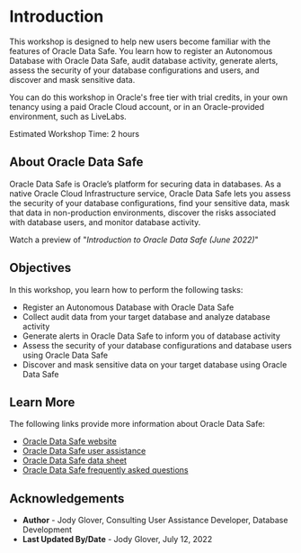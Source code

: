 # Introduction

This workshop is designed to help new users become familiar with the features of Oracle Data Safe. You learn how to register an Autonomous Database with Oracle Data Safe, audit database activity, generate alerts, assess the security of your database configurations and users, and discover and mask sensitive data.

You can do this workshop in Oracle's free tier with trial credits, in your own tenancy using a paid Oracle Cloud account, or in an Oracle-provided environment, such as LiveLabs.

Estimated Workshop Time: 2 hours

## About Oracle Data Safe

Oracle Data Safe is Oracle’s platform for securing data in databases. As a native Oracle Cloud Infrastructure service, Oracle Data Safe lets you assess the security of your database configurations, find your sensitive data, mask that data in non-production environments, discover the risks associated with database users, and monitor database activity.

Watch a preview of "*Introduction to Oracle Data Safe (June 2022)*" [](youtube:UUc26bpdFnc)

## Objectives

In this workshop, you learn how to perform the following tasks:

- Register an Autonomous Database with Oracle Data Safe
- Collect audit data from your target database and analyze database activity
- Generate alerts in Oracle Data Safe to inform you of database activity
- Assess the security of your database configurations and database users using Oracle Data Safe
- Discover and mask sensitive data on your target database using Oracle Data Safe

## Learn More

The following links provide more information about Oracle Data Safe:

- [Oracle Data Safe website](https://www.oracle.com/database/technologies/security/data-safe.html)
- [Oracle Data Safe user assistance](https://docs.oracle.com/en/cloud/paas/data-safe/index.html)
- [Oracle Data Safe data sheet](https://www.oracle.com/a/tech/docs/dbsec/data-safe/ds-security-data-safe.pdf)
- [Oracle Data Safe frequently asked questions](https://www.oracle.com/a/tech/docs/dbsec/data-safe/faq-security-data-safe.pdf)

## Acknowledgements

* **Author** - Jody Glover, Consulting User Assistance Developer, Database Development
* **Last Updated By/Date** - Jody Glover, July 12, 2022
